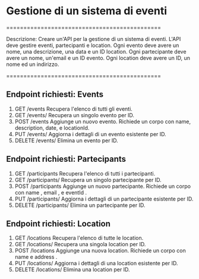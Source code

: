 # Gestione di un sistema di eventi

=============================================

Descrizione: Creare un'API per la gestione di un sistema di eventi. 
L'API deve gestire eventi, partecipanti e location. 
Ogni evento deve avere un nome, una descrizione, una data e un ID location. 
Ogni partecipante deve avere un nome, un'email e un ID evento.
Ogni location deve avere un ID, un nome ed un indirizzo.

=============================================


Endpoint richiesti: Events
-------------------------
1. GET /events
Recupera l'elenco di tutti gli eventi.
2. GET /events/
Recupera un singolo evento per ID.
3. POST /events
Aggiunge un nuovo evento. Richiede un corpo con name, description, date, e locationId.
4. PUT /events/
Aggiorna i dettagli di un evento esistente per ID.
5. DELETE /events/
Elimina un evento per ID.

Endpoint richiesti: Partecipants
-------------------------
1. GET /participants
Recupera l'elenco di tutti i partecipanti.
2. GET /participants/
Recupera un singolo partecipante per ID.
3. POST /participants
Aggiunge un nuovo partecipante. Richiede un corpo con name , email , e eventId .
4. PUT /participants/
Aggiorna i dettagli di un partecipante esistente per ID.
5. DELETE /participants/
Elimina un partecipante per ID.

Endpoint richiesti: Location
-------------------------
1. GET /locations
Recupera l'elenco di tutte le location.
2. GET /locations/
Recupera una singola location per ID.
3. POST /locations
Aggiunge una nuova location. Richiede un corpo con name e address .
4. PUT /locations/
Aggiorna i dettagli di una location esistente per ID.
5. DELETE /locations/
Elimina una location per ID.